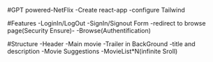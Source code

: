 #GPT powered-NetFlix
-Create react-app
-configure Tailwind

#Features
-LoginIn/LogOut
-SignIn/Signout Form
-redirect to browse page(Security Ensure)-
-Browse(Authentification)


#Structure
-Header
-Main movie
-Trailer in BackGround
-title and description
-Movie Suggestions
-MovieList*N(infinite Sroll)
